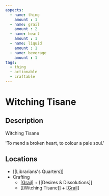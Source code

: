 ```yaml
---
aspects: 
  - name: thing
    amount : 1
  - name: grail
    amount : 2
  - name: heart
    amount : 1
  - name: liquid
    amount : 1
  - name: beverage
    amount : 1
tags:
  - thing
  - actionable
  - craftable
---
```


# Witching Tisane

## Description
Witching Tisane

'To mend a broken heart, to colour a pale soul.'
## Locations
- [[Librarians's Quarters]]
- Crafting
	- [[Grail]](5) + [[Desires & Dissolutions]]
	- [[Witching Tisane]] + [[Grail]](5)